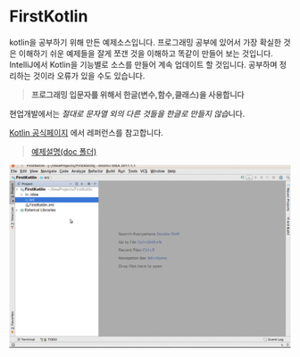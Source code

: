 # FirstKotlin
kotlin을 공부하기 위해 만든 예제소스입니다. 프로그래밍 공부에 있어서 가장 확실한 것은
이해하기 쉬운 예제들을 잘게 쪼갠 것을 이해하고 똑같이 만들어 보는 것입니다. IntelliJ에서 Kotlin을 기능별로 소스를 만들어 계속 업데이트 할 것입니다.
공부하며 정리하는 것이라 오류가 있을 수도 있습니다.

> **프로그래밍 입문자를 위해서 한글(변수,함수,클래스)을 사용합니다**

현업개발에서는 *절대로 문자열 외의 다른 것들을
한글로 만들지 않습*니다.

[Kotlin 공식페이지](https://kotlinlang.org/)
에서 레퍼런스를 참고합니다.

> [예제설명(doc 폴더)](doc/)

![](doc/first.gif)
